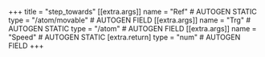 +++
title = "step_towards"
[[extra.args]]
name = "Ref" # AUTOGEN STATIC
type = "/atom/movable" # AUTOGEN FIELD
[[extra.args]]
name = "Trg" # AUTOGEN STATIC
type = "/atom" # AUTOGEN FIELD
[[extra.args]]
name = "Speed" # AUTOGEN STATIC
[extra.return]
type = "num" # AUTOGEN FIELD
+++